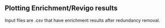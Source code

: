 ## Plotting Enrichment/Revigo results

Input files are .csv that have enrichment results after redundancy removal.

